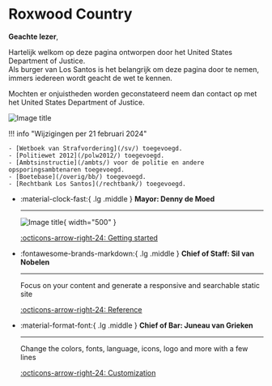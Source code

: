 # Roxwood Country 

**Geachte lezer**, 

Hartelijk welkom op deze pagina ontworpen door het United States Department of Justice. <br />
Als burger van Los Santos is het belangrijk om deze pagina door te nemen, immers iedereen wordt geacht de wet te kennen. 

Mochten er onjuistheden worden geconstateerd neem dan contact op met het United States Department of Justice.

![Image title](https://i.imgur.com/KXtU9CX.png) 

!!! info "Wijzigingen per 21 februari 2024"

    - [Wetboek van Strafvordering](/sv/) toegevoegd.
    - [Politiewet 2012](/polw2012/) toegevoegd.
    - [Ambtsinstructie](/ambts/) voor de politie en andere opsporingsambtenaren toegevoegd.
    - [Boetebase](/overig/bb/) toegevoegd.
    - [Rechtbank Los Santos](/rechtbank/) toegevoegd.



<div class="grid cards" markdown>

-   :material-clock-fast:{ .lg .middle } __Mayor: Denny de Moed__

    ---

    ![Image title](https://i.imgur.com/KXtU9CX.png){ width="500" }

    [:octicons-arrow-right-24: Getting started](#)

-   :fontawesome-brands-markdown:{ .lg .middle } __Chief of Staff: Sil van Nobelen__

    ---

    Focus on your content and generate a responsive and searchable static site

    [:octicons-arrow-right-24: Reference](#)

-   :material-format-font:{ .lg .middle } __Chief of Bar: Juneau van Grieken__

    ---

    Change the colors, fonts, language, icons, logo and more with a few lines

    [:octicons-arrow-right-24: Customization](#)

</div>

